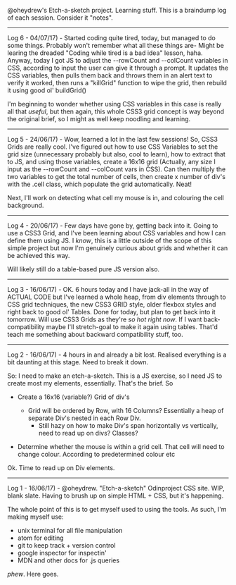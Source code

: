 @oheydrew's Etch-a-sketch project. Learning stuff. This is a braindump log of
each session. Consider it "notes".

----

Log 6 - 04/07/17) - Started coding quite tired, today, but managed to do some
things. Probably won't remember what all these things are- Might be learing the
dreaded "Coding while tired is a bad idea" lesson, haha. Anyway, today I got
JS to adjust the --rowCount and --colCount variables in CSS, according to input
the user can give it through a prompt. It updates the CSS variables, then pulls
them back and throws them in an alert text to verify it worked, then runs a
"killGrid" function to wipe the grid, then rebuild it using good ol' buildGrid()

I'm beginning to wonder whether using CSS variables in this case is really all
that *useful*, but then again, this whole CSS3 grid concept is way beyond the
original brief, so I might as well keep noodling and learning.

----

Log 5 - 24/06/17) - Wow, learned a lot in the last few sessions! So, CSS3 Grids
are really cool. I've figured out how to use CSS Variables to set the grid size
(unnecessary probably but also, cool to learn), how to extract that to JS, and
using those variables, create a 16x16 grid (Actually, any size I input as the
--rowCount and --colCount vars in CSS). Can then multiply the two variables to
get the total number of cells, then create x number of div's with the .cell
class, which populate the grid automatically. Neat!

Next, I'll work on detecting what cell my mouse is in, and colouring the
cell background.

---

Log 4 - 20/06/17) - Few days have gone by, getting back into it. Going to use a
CSS3 Grid, and I've been learning about CSS variables and how I can define them
using JS. I *know*, this is a little outside of the scope of this simple project
but now I'm genuinely curious about grids and whether it can be achieved this
way.

Will likely still do a table-based pure JS version also.

----

Log 3 - 16/06/17) - OK. 6 hours today and I have jack-all in the way of ACTUAL
CODE but I've learned a whole heap, from div elements through to CSS grid
techniques, the new CSS3 GRID style, older flexbox styles and right back to good
ol' Tables. Done for today, but plan to get back into it tomorrow. Will use CSS3
Grids as they're *so hot right now*. If I want back-compatibility maybe I'll
stretch-goal to make it again using tables. That'd teach me something about
backward compatibility stuff, too.

---

Log 2 - 16/06/17) - 4 hours in and already a bit lost. Realised everything is a
bit daunting at this stage. Need to break it down.

So: I need to make an etch-a-sketch. This is a JS exercise, so I need JS to
create most my elements, essentially. That's the brief. So
 - Create a 16x16 (variable?) Grid of div's
   - Grid will be ordered by Row, with 16 Columns? Essentially a heap of
     separate Div's nested in each Row Div.
     - Still hazy on how to make Div's span horizontally vs vertically, need to
       read up on divs? Classes?

 - Determine whether the mouse is within a grid cell. That cell will need to
   change colour. According to predetermined colour etc

Ok. Time to read up on Div elements.

---

Log 1 - 16/06/17) - @oheydrew. "Etch-a-sketch" Odinproject CSS site. WIP, blank
slate. Having to brush up on simple HTML + CSS, but it's happening.

The whole point of this is to get myself used to using the tools. As such,
I'm making myself use:  

- unix terminal for all file manipulation
- atom for editing
- git to keep track + version control
- google inspector for inspectin'
- MDN and other docs for .js queries

*phew*. Here goes.
